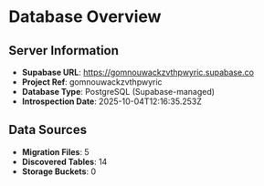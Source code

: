 # Database Overview

## Server Information

- **Supabase URL**: https://gomnouwackzvthpwyric.supabase.co
- **Project Ref**: gomnouwackzvthpwyric
- **Database Type**: PostgreSQL (Supabase-managed)
- **Introspection Date**: 2025-10-04T12:16:35.253Z

## Data Sources

- **Migration Files**: 5
- **Discovered Tables**: 14
- **Storage Buckets**: 0

